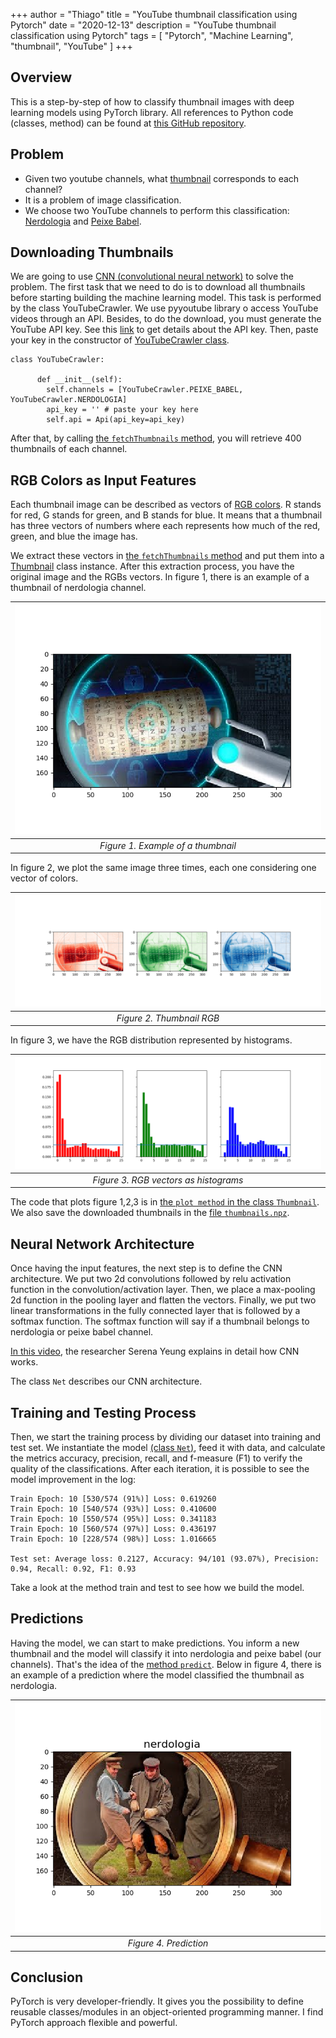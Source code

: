 +++
author = "Thiago"
title = "YouTube thumbnail classification using Pytorch"
date = "2020-12-13"
description = "YouTube thumbnail classification using Pytorch"
tags = [
    "Pytorch", "Machine Learning", "thumbnail", "YouTube"
]
+++

## Overview
This is a step-by-step of how to classify thumbnail images with deep learning models using PyTorch library. All references to Python code (classes, method) can be found at [this GitHub repository](https://github.com/thiagoprocaci/thumbnail-classification).


## Problem
- Given two youtube channels, what [thumbnail](https://www.quora.com/What-is-a-YouTube-thumbnail) corresponds to each channel?
- It is a problem of image classification. 
- We choose two YouTube channels to perform this classification: [Nerdologia](https://www.youtube.com/user/nerdologia) and [Peixe Babel](https://www.youtube.com/user/CanalPeixeBabel).


## Downloading Thumbnails 
We are going to use [CNN (convolutional neural network)](https://en.wikipedia.org/wiki/Convolutional_neural_network) to solve the problem.
The first task that we need to do is to download all thumbnails before starting building the machine learning model.
This task is performed by the class YouTubeCrawler. We use pyyoutube library o access YouTube videos through an API.
Besides, to do the download, you must generate the YouTube API key. See this [link](https://console.developers.google.com/apis/credentials) to get details about the API key.
Then, paste your key in the constructor of [YouTubeCrawler class](https://github.com/thiagoprocaci/thumbnail-classification/blob/main/src/YouTubeThumbnail.py).
````
class YouTubeCrawler:

      def __init__(self):
        self.channels = [YouTubeCrawler.PEIXE_BABEL, YouTubeCrawler.NERDOLOGIA]
        api_key = '' # paste your key here
        self.api = Api(api_key=api_key)

````

After that,  by calling [the `fetchThumbnails` method](https://github.com/thiagoprocaci/thumbnail-classification/blob/main/src/YouTubeThumbnail.py), you will retrieve 400 thumbnails of each channel.

## RGB Colors as Input Features

Each thumbnail image can be described as vectors of [RGB colors](https://en.wikipedia.org/wiki/RGB_color_model).
R stands for red, G stands for green, and B stands for blue.
It means that a thumbnail has three vectors of numbers where each represents how much of the red, green, and blue the image has. 

We extract these vectors in [the `fetchThumbnails` method](https://github.com/thiagoprocaci/thumbnail-classification/blob/main/src/YouTubeThumbnail.py) and put them into a [Thumbnail](https://github.com/thiagoprocaci/thumbnail-classification/blob/main/src/YouTubeThumbnail.py) class instance. 
After this extraction process, you have the original image and the RGBs vectors.
In figure 1, there is an example of a thumbnail of nerdologia channel. 



| ![Example of Nerdologia Thumbnail](/img/nerdologia_original.png) | 
|:--:| 
| *Figure 1. Example of a thumbnail* |
 



In figure 2, we plot the same image three times, each one considering one vector of colors.

| ![Example of Nerdologia Thumbnail RGB](/img/nerdologia_rgb.png) | 
|:--:| 
| *Figure 2. Thumbnail RGB* |

In figure 3, we have the RGB distribution represented by histograms.


| ![Example of Nerdologia Thumbnail RGB](/img/nerdologia_rgb_hist.png) | 
|:--:| 
| *Figure 3. RGB vectors as histograms* |

The code that plots figure 1,2,3 is in [the `plot method` in the class `Thumbnail`](https://github.com/thiagoprocaci/thumbnail-classification/blob/main/src/YouTubeThumbnail.py).
We also save the downloaded thumbnails in the [file `thumbnails.npz`](https://github.com/thiagoprocaci/thumbnail-classification/blob/main/src/thumbnails.npz).

## Neural Network Architecture

Once having the input features, the next step is to define the CNN architecture.
We put two 2d convolutions followed by relu activation function in the convolution/activation layer.
Then, we place a max-pooling 2d function in the pooling layer and flatten the vectors.
Finally, we put two linear transformations in the fully connected layer that is followed by a softmax function.
The softmax function will say if a thumbnail belongs to nerdologia or peixe babel channel.

[In this video](https://www.youtube.com/watch?v=bNb2fEVKeEo), the researcher Serena Yeung explains in detail how CNN works.

The class `Net` describes our CNN architecture.

## Training and Testing Process

Then, we start the training process by dividing our dataset into training and test set. 
We instantiate the model [(class `Net`)](https://github.com/thiagoprocaci/thumbnail-classification/blob/main/src/YouTubeThumbnail.py), feed it with data, and calculate the metrics accuracy, precision, recall, and f-measure (F1) to verify the quality of the classifications.
After each iteration, it is possible to see the model improvement in the log:

`````
Train Epoch: 10 [530/574 (91%)]	Loss: 0.619260
Train Epoch: 10 [540/574 (93%)]	Loss: 0.410600
Train Epoch: 10 [550/574 (95%)]	Loss: 0.341183
Train Epoch: 10 [560/574 (97%)]	Loss: 0.436197
Train Epoch: 10 [228/574 (98%)]	Loss: 1.016665

Test set: Average loss: 0.2127, Accuracy: 94/101 (93.07%), Precision: 0.94, Recall: 0.92, F1: 0.93 
`````

Take a look at the method train and test to see how we build the model.

## Predictions

Having the model, we can start to make predictions. You inform a new thumbnail and the model will classify it into nerdologia and peixe babel (our channels).
That's the idea of the [method `predict`](https://github.com/thiagoprocaci/thumbnail-classification/blob/main/src/YouTubeThumbnail.py). 
Below in figure 4, there is an example of a prediction where the model classified the thumbnail as nerdologia.

| ![Example of Prediction](/img/prediction.png) | 
|:--:| 
| *Figure 4. Prediction* |


## Conclusion

PyTorch is very developer-friendly. It gives you the possibility to define reusable classes/modules in an object-oriented programming manner. 
I find PyTorch approach flexible and powerful.






